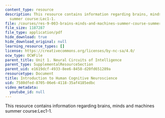 ```yaml
---
content_type: resource
description: This resource contains information regarding brains, minds and machines
  summer course:Lec1-1.
file: /courses/res-9-003-brains-minds-and-machines-summer-course-summer-2015/7580dfed870506e6411835af4185edbc_MITRES_9_003SUM15_Lec1-1.pdf
file_size: 1187287
file_type: application/pdf
hide_download: true
hide_download_original: null
learning_resource_types: []
license: https://creativecommons.org/licenses/by-nc-sa/4.0/
ocw_type: OCWFile
parent_title: Unit 1. Neural Circuits of Intelligence
parent_type: SupplementalResourceSection
parent_uid: e1619dcf-4933-8ee6-8458-d20fd651289a
resourcetype: Document
title: Introduction to Human Cognitive Neuroscience
uid: 7580dfed-8705-06e6-4118-35af4185edbc
video_metadata:
  youtube_id: null
---
```

This resource contains information regarding brains, minds and machines summer course:Lec1-1.